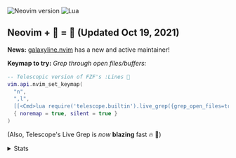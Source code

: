 ![Neovim version](https://img.shields.io/badge/Neovim-0.6.0-57A143?style=plastic&logo=neovim)
![Lua](https://img.shields.io/badge/lua-%232C2D72.svg?style=plastic&logo=lua&logoColor=white)
## Neovim + 🔭 = 💪 (Updated Oct 19, 2021)
**News:** [galaxyline.nvim](https://github.com/NTBBloodbath/galaxyline.nvim) has a new and active maintainer!

**Keymap to try:** _Grep through open files/buffers:_
```lua
-- Telescopic version of FZF's :Lines 🔭
vim.api.nvim_set_keymap(
  "n",
  ",l",
  [[<Cmd>lua require('telescope.builtin').live_grep({grep_open_files=true})<CR>]],
  { noremap = true, silent = true }
)
```
(Also, Telescope's Live Grep is _now_ **blazing** fast 🔥 🔭)
<details>
  <summary>Stats</summary>
  
![Metrics](https://github.com/joelpalmer/joelpalmer/blob/main/github-metrics.svg)
  
</details>


